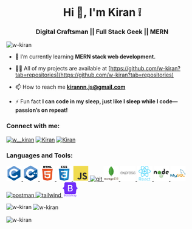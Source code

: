 <h1 align="center">Hi 👋, I'm Kiran ❕</h1>
<h3 align="center">Digital Craftsman || Full Stack Geek || MERN</h3>

<img align="right"
    src="https://user-images.githubusercontent.com/55389276/140866485-8fb1c876-9a8f-4d6a-98dc-08c4981eaf70.gif" alt=""
    width="400">
<p align="left"> <img src="https://komarev.com/ghpvc/?username=w-kiran&label=Profile%20views&color=0e75b6&style=flat"
        alt="w-kiran" /> </p>

- 🌱 I’m currently learning **MERN stack web development.**

- 👨‍💻 All of my projects are available at
[https://github.com/w-kiran?tab=repositories](https://github.com/w-kiran?tab=repositories)

- 📫 How to reach me **kirannn.js@gmail.com**

- ⚡ Fun fact **I can code in my sleep, just like I sleep while I code—passion’s on repeat!**

<h3 align="left">Connect with me:</h3>
<p align="left">
    <a href="https://www.instagram.com/w__kiran/" target="blank"><img align="center" src="https://raw.githubusercontent.com/rahuldkjain/github-profile-readme-generator/master/src/images/icons/Social/instagram.svg"
            alt="w__kiran" height="30" width="40" /></a>
    <a href="https://www.facebook.com/kiran08joshi/" target="blank"><img align="center" src="https://raw.githubusercontent.com/rahuldkjain/github-profile-readme-generator/master/src/images/icons/Social/facebook.svg"
            alt="Kiran" height="30" width="40" /></a>
    <a href="https://www.linkedin.com/in/kiran-js/" target="blank"><img align="center" src="https://raw.githubusercontent.com/rahuldkjain/github-profile-readme-generator/master/src/images/icons/Social/linked-in-alt.svg" 
            alt="Kiran" height="30" width="40" /></a>
    
</p>

<h3 align="left">Languages and Tools:</h3>
<p align="left"> 
    <a href="https://www.cprogramming.com/" target="_blank" rel="noreferrer"> <img src="https://raw.githubusercontent.com/devicons/devicon/master/icons/c/c-original.svg" alt="c" width="40" height="40" /> </a> 
    <a href="https://www.w3schools.com/cpp/" target="_blank" rel="noreferrer"> <img src="https://raw.githubusercontent.com/devicons/devicon/master/icons/cplusplus/cplusplus-original.svg" alt="cplusplus" width="40" height="40" /> </a> 
    <a href="https://www.w3.org/html/" target="_blank" rel="noreferrer"> <img src="https://raw.githubusercontent.com/devicons/devicon/master/icons/html5/html5-original-wordmark.svg" alt="html5" width="40" height="40" /> </a> 
    <a href="https://www.w3schools.com/css/" target="_blank" rel="noreferrer"> <img src="https://raw.githubusercontent.com/devicons/devicon/master/icons/css3/css3-original-wordmark.svg" alt="css3" width="40" height="40" /> </a> 
    <a href="https://developer.mozilla.org/en-US/docs/Web/JavaScript" target="_blank" rel="noreferrer"> <img src="https://raw.githubusercontent.com/devicons/devicon/master/icons/javascript/javascript-original.svg" alt="javascript" width="40" height="40" /> </a>
    <a href="https://git-scm.com/" target="_blank"rel="noreferrer"> <img src="https://www.vectorlogo.zone/logos/git-scm/git-scm-icon.svg" alt="git" width="40" height="40" /> </a>
    <a href="https://www.mongodb.com/" target="_blank" rel="noreferrer"> <img src="https://raw.githubusercontent.com/devicons/devicon/master/icons/mongodb/mongodb-original-wordmark.svg" alt="mongodb" width="40" height="40" /> </a>  
    <a href="https://expressjs.com" target="_blank" rel="noreferrer"> <img src="https://raw.githubusercontent.com/devicons/devicon/master/icons/express/express-original-wordmark.svg" alt="express" width="40" height="40" /> </a>
    <a href="https://reactjs.org/" target="_blank" rel="noreferrer"> <img src="https://raw.githubusercontent.com/devicons/devicon/master/icons/react/react-original-wordmark.svg" alt="react" width="40" height="40" /> </a>
    <a href="https://nodejs.org" target="_blank" rel="noreferrer"> <img src="https://raw.githubusercontent.com/devicons/devicon/master/icons/nodejs/nodejs-original-wordmark.svg" alt="nodejs" width="40" height="40" /> </a>
    <a href="https://www.mysql.com/" target="_blank" rel="noreferrer"> <img src="https://raw.githubusercontent.com/devicons/devicon/master/icons/mysql/mysql-original-wordmark.svg" alt="mysql" width="40" height="40" /> </a> 
    <a href="https://postman.com" target="_blank" rel="noreferrer"> <img src="https://www.vectorlogo.zone/logos/getpostman/getpostman-icon.svg" alt="postman" width="40" height="40" /> </a> 
    <a href="https://tailwindcss.com/" target="_blank" rel="noreferrer"> <img src="https://www.vectorlogo.zone/logos/tailwindcss/tailwindcss-icon.svg" alt="tailwind" width="40" height="40" /> </a> 
    <a href="https://getbootstrap.com" target="_blank" rel="noreferrer"> <img src="https://raw.githubusercontent.com/devicons/devicon/master/icons/bootstrap/bootstrap-plain-wordmark.svg" alt="bootstrap" width="40" height="40" /> </a> 
</p>

<p><img align="left"
        src="https://github-readme-stats.vercel.app/api/top-langs?username=w-kiran&show_icons=true&theme=onedark&title_color=60d8f9&text_color=56ac47&locale=en&layout=compact"
        alt="w-kiran" /></p>

<p>&nbsp;<img align="center"
        src="https://github-readme-stats.vercel.app/api?username=w-kiran&show_icons=true&theme=dracula&title_color=60d8f9&text_color=56ac47&locale=en"
        alt="w-kiran" /></p>

<p><img align="center" src="https://github-readme-streak-stats.herokuapp.com/?user=w-kiran&theme=dark" alt="w-kiran" />
</p>
